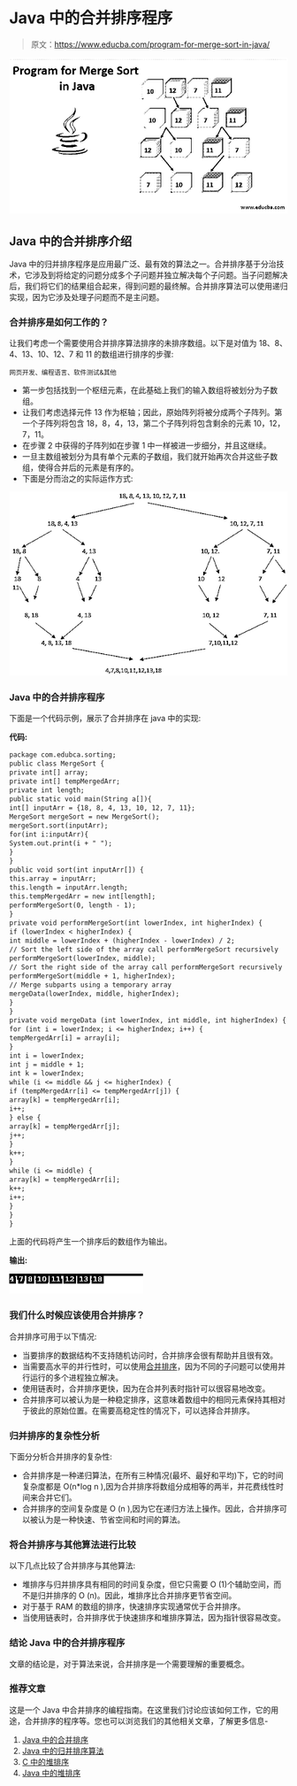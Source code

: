 # Java 中的合并排序程序

> 原文：<https://www.educba.com/program-for-merge-sort-in-java/>

![program for merge sort in java](img/dad5292b1fce84c49a461e8b17dd357e.png)



## Java 中的合并排序介绍

Java 中的归并排序程序是应用最广泛、最有效的算法之一。合并排序基于分治技术，它涉及到将给定的问题分成多个子问题并独立解决每个子问题。当子问题解决后，我们将它们的结果组合起来，得到问题的最终解。合并排序算法可以使用递归实现，因为它涉及处理子问题而不是主问题。

### 合并排序是如何工作的？

让我们考虑一个需要使用合并排序算法排序的未排序数组。以下是对值为 18、8、4、13、10、12、7 和 11 的数组进行排序的步骤:

<small>网页开发、编程语言、软件测试&其他</small>

*   第一步包括找到一个枢纽元素，在此基础上我们的输入数组将被划分为子数组。
*   让我们考虑选择元件 13 作为枢轴；因此，原始阵列将被分成两个子阵列。第一个子阵列将包含 18，8，4，13，第二个子阵列将包含剩余的元素 10，12，7，11。
*   在步骤 2 中获得的子阵列如在步骤 1 中一样被进一步细分，并且这继续。
*   一旦主数组被划分为具有单个元素的子数组，我们就开始再次合并这些子数组，使得合并后的元素是有序的。
*   下面是分而治之的实际运作方式:

![merge sort ](img/205037202906a362004198ef3e0665e2.png)



### Java 中的合并排序程序

下面是一个代码示例，展示了合并排序在 java 中的实现:

**代码:**

```
package com.edubca.sorting;
public class MergeSort {
private int[] array;
private int[] tempMergedArr;
private int length;
public static void main(String a[]){
int[] inputArr = {18, 8, 4, 13, 10, 12, 7, 11};
MergeSort mergeSort = new MergeSort();
mergeSort.sort(inputArr);
for(int i:inputArr){
System.out.print(i + " ");
}
}
public void sort(int inputArr[]) {
this.array = inputArr;
this.length = inputArr.length;
this.tempMergedArr = new int[length];
performMergeSort(0, length - 1);
}
private void performMergeSort(int lowerIndex, int higherIndex) {
if (lowerIndex < higherIndex) {
int middle = lowerIndex + (higherIndex - lowerIndex) / 2;
// Sort the left side of the array call performMergeSort recursively
performMergeSort(lowerIndex, middle);
// Sort the right side of the array call performMergeSort recursively
performMergeSort(middle + 1, higherIndex);
// Merge subparts using a temporary array
mergeData(lowerIndex, middle, higherIndex);
}
}
private void mergeData (int lowerIndex, int middle, int higherIndex) {
for (int i = lowerIndex; i <= higherIndex; i++) {
tempMergedArr[i] = array[i];
}
int i = lowerIndex;
int j = middle + 1;
int k = lowerIndex;
while (i <= middle && j <= higherIndex) {
if (tempMergedArr[i] <= tempMergedArr[j]) {
array[k] = tempMergedArr[i];
i++;
} else {
array[k] = tempMergedArr[j];
j++;
}
k++;
}
while (i <= middle) {
array[k] = tempMergedArr[i];
k++;
i++;
}
}
}
```

上面的代码将产生一个排序后的数组作为输出。

**输出:**

![merge sort2](img/d643f719bfed8a0cdddd813d3d874d90.png)



### 我们什么时候应该使用合并排序？

合并排序可用于以下情况:

*   当要排序的数据结构不支持随机访问时，合并排序会很有帮助并且很有效。
*   当需要高水平的并行性时，可以使用[合并排序](https://www.educba.com/merge-sort-in-python/)，因为不同的子问题可以使用并行运行的多个进程独立解决。
*   使用链表时，合并排序更快，因为在合并列表时指针可以很容易地改变。
*   合并排序可以被认为是一种稳定排序，这意味着数组中的相同元素保持其相对于彼此的原始位置。在需要高稳定性的情况下，可以选择合并排序。

### 归并排序的复杂性分析

下面分分析合并排序的复杂性:

*   合并排序是一种递归算法，在所有三种情况(最坏、最好和平均)下，它的时间复杂度都是 O(n*log n ),因为合并排序将数组分成相等的两半，并花费线性时间来合并它们。
*   合并排序的空间复杂度是 O (n ),因为它在递归方法上操作。因此，合并排序可以被认为是一种快速、节省空间和时间的算法。

### 将合并排序与其他算法进行比较

以下几点比较了合并排序与其他算法:

*   堆排序与归并排序具有相同的时间复杂度，但它只需要 O (1)个辅助空间，而不是归并排序的 O (n)。因此，堆排序比合并排序更节省空间。
*   对于基于 RAM 的数组的排序，快速排序实现通常优于合并排序。
*   当使用链表时，合并排序优于快速排序和堆排序算法，因为指针很容易改变。

### 结论 Java 中的合并排序程序

文章的结论是，对于算法来说，合并排序是一个需要理解的重要概念。

### 推荐文章

这是一个 Java 中合并排序的编程指南。在这里我们讨论应该如何工作，它的用途，合并排序的程序等。您也可以浏览我们的其他相关文章，了解更多信息-

1.  [Java 中的合并排序](https://www.educba.com/merge-sort-in-java/)
2.  [Java 中的归并排序算法](https://www.educba.com/merge-sorting-algorithms-in-java/)
3.  [C 中的堆排序](https://www.educba.com/heap-sort-in-c/)
4.  [Java 中的堆排序](https://www.educba.com/heap-sort-in-java/)





